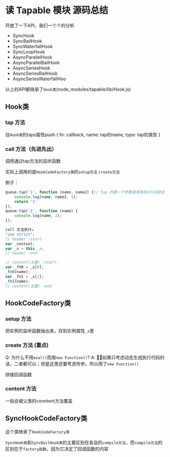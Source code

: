 # 读 Tapable 模块 源码总结

开放了一下API，我们一个个的分析

- SyncHook
- SyncBailHook
- SyncWaterfallHook
- SyncLoopHook
- AsyncParallelHook
- AsyncParallelBailHook
- AsyncSeriesHook
- AsyncSeriesBailHook
- AsyncSeriesWaterfallHoo

以上的API都继承了`Hook类`(node_modules/tapable/lib/Hook.js)

## Hook类

### tap 方法

往`Hook类`的taps属性push { fn: callback, name: tap的name, type: tap的类型 }

### call 方法（先进先出）

调用通过tap方法的监听函数

实际上调用的是`HookCodeFactory类`的`setup方法` `create方法`

例子：

``` javascript
queue.tap('1', function (name, name2) {// tap 的第一个参数是用来标识订阅的函数的
    console.log(name, name2, 1);
    return '1'
});
queue.tap('2', function (name) {
    console.log(name, 2);
});

call 方法执行↓
"use strict";
// header -start-
var _context;
var _x = this._x;
// header -end-

// content(主要) -start-
var _fn0 = _x[0];
_fn0(name);
var _fn1 = _x[1];
_fn1(name);
// content(主要) -end-
```

## HookCodeFactory类

### setup 方法

把实例的监听函数抽出来，存到实例属性`_x`里

### create 方法 (重点)

Q: 为什么不用`eval()`而用`new Function()`?
A: 如果只考虑动态生成执行代码的话，二者都可以；但是这里还要考虑传参，所以用了`new Function()`

拼接回调函数

### content 方法

一般会被父类的conntent方法覆盖

## SyncHookCodeFactory类

这个类继承了`HookCodeFactory类`

`SyncHook类`和`SyncBailHook类`的主要区别在各自的`compile方法`，而`compile方法`的区别在于`factory函数`，因为它决定了回调函数的内容

